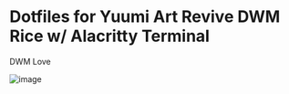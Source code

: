 # Dotfiles for Yuumi Art Revive DWM Rice w/ Alacritty Terminal 
DWM Love

![image](https://github.com/user-attachments/assets/68ec58ea-24c7-41f6-ac66-354afdfc61a8)

